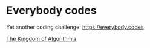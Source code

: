 # Everybody codes
Yet another coding challenge: https://everybody.codes

[The Kingdom of Algorithmia](01_The_Kingdom_of_Algorithmia/stats.md)
